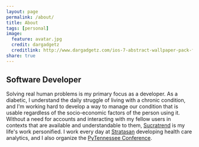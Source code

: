 ```yaml
---
layout: page
permalink: /about/
title: About
tags: [personal]
image:
  feature: avatar.jpg
  credit: dargadgetz
  creditlink: http://www.dargadgetz.com/ios-7-abstract-wallpaper-pack-for-iphone-5-and-ipod-touch-retina/
share: true
---
```


## Software Developer
Solving real human problems is my primary focus as a developer.  As a diabetic,
I understand the daily struggle of living with a chronic condition, and I'm
working hard to develop a way to manage our condition that is usable regardless
of the socio-economic factors of the person using it.  Without a need for
accounts and interacting with my fellow users in contexts that are available and
understandable to them, [Sucratrend](http://www.sucratrend.com) is my life's work
personified. I work every day at [Stratasan](http://www.stratasan.com) developing health care analytics, and
I also organize the [PyTennessee Conference](http://www.pytennessee.org).
